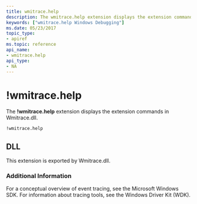 ```yaml
---
title: wmitrace.help
description: The wmitrace.help extension displays the extension commands in Wmitrace.dll.
keywords: ["wmitrace.help Windows Debugging"]
ms.date: 05/23/2017
topic_type:
- apiref
ms.topic: reference
api_name:
- wmitrace.help
api_type:
- NA
---
```


# !wmitrace.help


The **!wmitrace.help** extension displays the extension commands in Wmitrace.dll.

```dbgcmd
!wmitrace.help 
```

## <span id="ddk__wmitrace_help_dbg"></span><span id="DDK__WMITRACE_HELP_DBG"></span>


## DLL

This extension is exported by Wmitrace.dll.

### Additional Information

For a conceptual overview of event tracing, see the Microsoft Windows SDK. For information about tracing tools, see the Windows Driver Kit (WDK).

 

 





